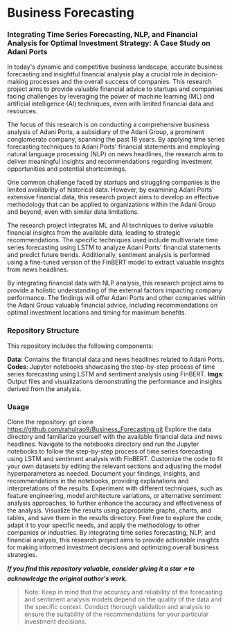 # Business Forecasting
### Integrating Time Series Forecasting, NLP, and Financial Analysis for Optimal Investment Strategy: A Case Study on Adani Ports
In today's dynamic and competitive business landscape, accurate business forecasting and insightful financial analysis play a crucial role in decision-making processes and the overall success of companies. This research project aims to provide valuable financial advice to startups and companies facing challenges by leveraging the power of machine learning (ML) and artificial intelligence (AI) techniques, even with limited financial data and resources.

The focus of this research is on conducting a comprehensive business analysis of Adani Ports, a subsidiary of the Adani Group, a prominent conglomerate company, spanning the past 18 years. By applying time series forecasting techniques to Adani Ports' financial statements and employing natural language processing (NLP) on news headlines, the research aims to deliver meaningful insights and recommendations regarding investment opportunities and potential shortcomings.

One common challenge faced by startups and struggling companies is the limited availability of historical data. However, by examining Adani Ports' extensive financial data, this research project aims to develop an effective methodology that can be applied to organizations within the Adani Group and beyond, even with similar data limitations.

The research project integrates ML and AI techniques to derive valuable financial insights from the available data, leading to strategic recommendations. The specific techniques used include multivariate time series forecasting using LSTM to analyze Adani Ports' financial statements and predict future trends. Additionally, sentiment analysis is performed using a fine-tuned version of the FinBERT model to extract valuable insights from news headlines.

By integrating financial data with NLP analysis, this research project aims to provide a holistic understanding of the external factors impacting company performance. The findings will offer Adani Ports and other companies within the Adani Group valuable financial advice, including recommendations on optimal investment locations and timing for maximum benefits.

### Repository Structure
This repository includes the following components:

**Data**: Contains the financial data and news headlines related to Adani Ports.
**Codes**: Jupyter notebooks showcasing the step-by-step process of time series forecasting using LSTM and sentiment analysis using FinBERT.
**Imgs**: Output files and visualizations demonstrating the performance and insights derived from the analysis.

### Usage
Clone the repository: git clone https://github.com/rahulrao9/Business_Forecasting.git
Explore the data directory and familiarize yourself with the available financial data and news headlines.
Navigate to the notebooks directory and run the Jupyter notebooks to follow the step-by-step process of time series forecasting using LSTM and sentiment analysis with FinBERT.
Customize the code to fit your own datasets by editing the relevant sections and adjusting the model hyperparameters as needed.
Document your findings, insights, and recommendations in the notebooks, providing explanations and interpretations of the results.
Experiment with different techniques, such as feature engineering, model architecture variations, or alternative sentiment analysis approaches, to further enhance the accuracy and effectiveness of the analysis.
Visualize the results using appropriate graphs, charts, and tables, and save them in the results directory.
Feel free to explore the code, adapt it to your specific needs, and apply the methodology to other companies or industries. By integrating time series forecasting, NLP, and financial analysis, this research project aims to provide actionable insights for making informed investment decisions and optimizing overall business strategies.

***If you find this repository valuable, consider giving it a star ⭐️ to acknowledge the original author's work.***

> Note: Keep in mind that the accuracy and reliability of the forecasting and sentiment analysis models depend on the quality of the data and the specific context. Conduct thorough validation and analysis to ensure the suitability of the recommendations for your particular investment decisions.

